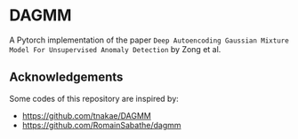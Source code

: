# DAGMM
A Pytorch implementation of the paper `Deep Autoencoding Gaussian Mixture Model For Unsupervised Anomaly Detection` by Zong et al.  

## Acknowledgements

Some codes of this repository are inspired by:
- https://github.com/tnakae/DAGMM
- https://github.com/RomainSabathe/dagmm

